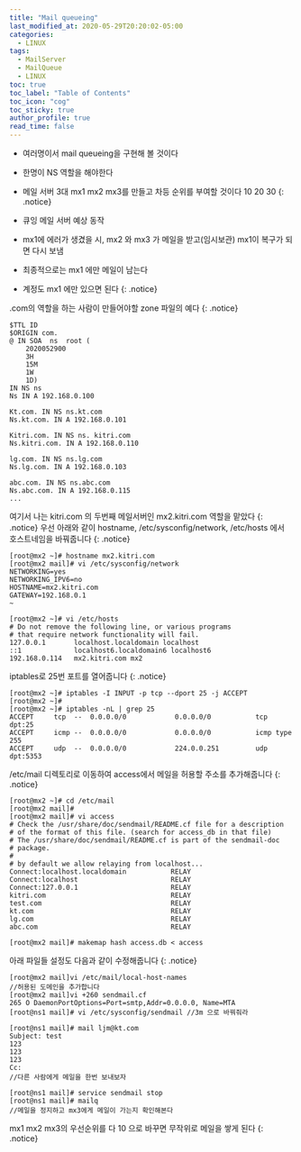 ```yaml
---
title: "Mail queueing"
last_modified_at: 2020-05-29T20:20:02-05:00
categories:
  - LINUX
tags:
  - MailServer
  - MailQueue
  - LINUX
toc: true 
toc_label: "Table of Contents"
toc_icon: "cog"
toc_sticky: true 
author_profile: true 
read_time: false 
---
```


* 여러명이서 mail queueing을 구현해 볼 것이다
* 한명이 NS 역할을 해야한다
* 메일 서버 3대 mx1 mx2 mx3를 만들고 차등 순위를 부여할 것이다 10 20 30 
{: .notice}

* 큐잉 메일 서버 예상 동작
* mx1에 에러가 생겼을 시, mx2 와 mx3 가 메일을 받고(임시보관) mx1이 복구가 되면 다시 보냄
* 최종적으로는 mx1 에만 메일이 남는다
* 계정도 mx1 에만 있으면 된다
{: .notice}

.com의 역할을 하는 사람이 만들어야할 zone 파일의 예다
{: .notice}

```
$TTL ID
$ORIGIN com.
@ IN SOA  ns  root (
	2020052900
	3H
	15M
	1W
	1D)
IN NS ns
Ns IN A 192.168.0.100

Kt.com. IN NS ns.kt.com
Ns.kt.com. IN A 192.168.0.101

Kitri.com. IN NS ns. kitri.com
Ns.kitri.com. IN A 192.168.0.110

lg.com. IN NS ns.lg.com
Ns.lg.com. IN A 192.168.0.103

abc.com. IN NS ns.abc.com
Ns.abc.com. IN A 192.168.0.115 
...
```

여기서 나는 kitri.com 의 두번째 메일서버인 mx2.kitri.com 역할을 맡았다
{: .notice}
우선 아래와 같이 hostname, /etc/sysconfig/network, /etc/hosts 에서 호스트네임을 바꿔줍니다
{: .notice}
```
[root@mx2 ~]# hostname mx2.kitri.com
[root@mx2 mail]# vi /etc/sysconfig/network
NETWORKING=yes
NETWORKING_IPV6=no
HOSTNAME=mx2.kitri.com
GATEWAY=192.168.0.1
~
```

```
[root@mx2 ~]# vi /etc/hosts
# Do not remove the following line, or various programs
# that require network functionality will fail.
127.0.0.1       localhost.localdomain localhost
::1             localhost6.localdomain6 localhost6
192.168.0.114   mx2.kitri.com mx2
```
iptables로 25번 포트를 열어줍니다
{: .notice}
```
[root@mx2 ~]# iptables -I INPUT -p tcp --dport 25 -j ACCEPT
[root@mx2 ~]#
[root@mx2 ~]# iptables -nL | grep 25
ACCEPT     tcp  --  0.0.0.0/0            0.0.0.0/0           tcp dpt:25
ACCEPT     icmp --  0.0.0.0/0            0.0.0.0/0           icmp type 255
ACCEPT     udp  --  0.0.0.0/0            224.0.0.251         udp dpt:5353
```
/etc/mail 디렉토리로 이동하여 access에서 메일을 허용할 주소를 추가해줍니다
{: .notice}
```
[root@mx2 ~]# cd /etc/mail
[root@mx2 mail]#
[root@mx2 mail]# vi access
# Check the /usr/share/doc/sendmail/README.cf file for a description
# of the format of this file. (search for access_db in that file)
# The /usr/share/doc/sendmail/README.cf is part of the sendmail-doc
# package.
#
# by default we allow relaying from localhost...
Connect:localhost.localdomain           RELAY
Connect:localhost                       RELAY
Connect:127.0.0.1                       RELAY
kitri.com                               RELAY
test.com                                RELAY
kt.com                                  RELAY
lg.com                                  RELAY
abc.com                                 RELAY
```
```
[root@mx2 mail]# makemap hash access.db < access
```
아래 파일들 설정도 다음과 같이 수정해줍니다
{: .notice}
```
[root@mx2 mail]vi /etc/mail/local-host-names
//허용된 도메인을 추가합니다
[root@mx2 mail]vi +260 sendmail.cf
265 O DaemonPortOptions=Port=smtp,Addr=0.0.0.0, Name=MTA
[root@ns1 mail]# vi /etc/sysconfig/sendmail //3m 으로 바꿔줘라
```
```
[root@ns1 mail]# mail ljm@kt.com
Subject: test
123
123
123
Cc:
//다른 사람에게 메일을 한번 보내보자
```
```
[root@ns1 mail]# service sendmail stop
[root@ns1 mail]# mailq
//메일을 정지하고 mx3에게 메일이 가는지 확인해본다
```
mx1 mx2 mx3의 우선순위를 다 10 으로 바꾸면 무작위로 메일을 쌓게 된다
{: .notice}
